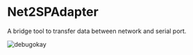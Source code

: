 # Net2SPAdapter
A bridge tool to transfer data between network and serial port.

![debugokay](https://github.com/ShellAlbert/Net2SPAdapter/blob/master/DebugOkay.png)

